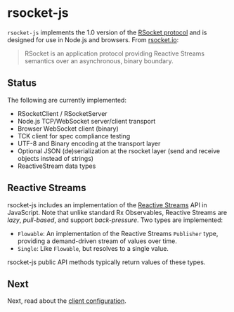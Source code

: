 # rsocket-js

`rsocket-js` implements the 1.0 version of the [RSocket protocol](https://github.com/rsocket/rsocket)
and is designed for use in Node.js and browsers. From [rsocket.io](http://rsocket.io/):

> RSocket is an application protocol providing Reactive Streams semantics
> over an asynchronous, binary boundary.

## Status

The following are currently implemented:

- RSocketClient / RSocketServer
- Node.js TCP/WebSocket server/client transport
- Browser WebSocket client (binary)
- TCK client for spec compliance testing
- UTF-8 and Binary encoding at the transport layer
- Optional JSON (de)serialization at the rsocket layer (send and receive objects
  instead of strings)
- ReactiveStream data types

## Reactive Streams

rsocket-js includes an implementation of the [Reactive Streams](http://www.reactive-streams.org/)
API in JavaScript. Note that unlike standard Rx Observables, Reactive Streams are
*lazy*, *pull-based*, and support *back-pressure*. Two types are implemented:

- `Flowable`: An implementation of the Reactive Streams `Publisher` type,
  providing a demand-driven stream of values over time.
- `Single`: Like `Flowable`, but resolves to a single value.

rsocket-js public API methods typically return values of these types.

## Next

Next, read about the [client configuration](./01-client-configuration.md).

